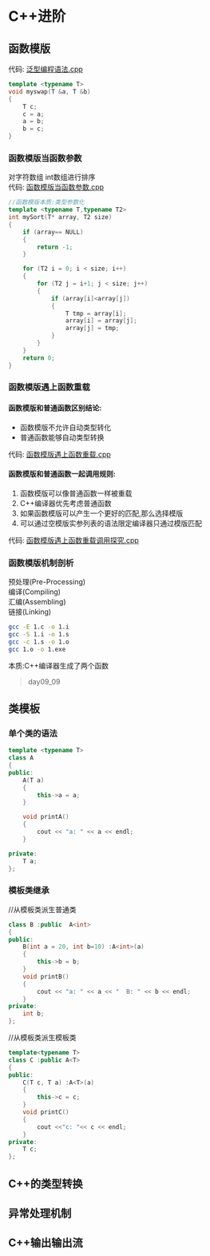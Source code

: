 # C++进阶

## 函数模版
代码: [泛型编程语法.cpp](./src/泛型编程语法.cpp)
```c++
template <typename T>
void myswap(T &a, T &b)
{
	T c;
	c = a;
	a = b;
	b = c;
}
```


### 函数模版当函数参数
对字符数组  int数组进行排序  
代码: [函数模版当函数参数.cpp](./src/函数模版当函数参数.cpp)
```c++
//函数模版本质:类型参数化
template <typename T,typename T2>
int mySort(T* array, T2 size)
{
	if (array== NULL)
	{
		return -1;
	}

	for (T2 i = 0; i < size; i++)
	{
		for (T2 j = i+1; j < size; j++)
		{
			if (array[i]<array[j])
			{
				T tmp = array[i];
				array[i] = array[j];
				array[j] = tmp;
			}
		}
	}
	return 0;
}
```

### 函数模版遇上函数重载
#### 函数模版和普通函数区别结论:  
- 函数模版不允许自动类型转化
- 普通函数能够自动类型转换

代码: [函数模版遇上函数重载.cpp](./src/函数模版遇上函数重载.cpp)


#### 函数模版和普通函数一起调用规则:  
1. 函数模版可以像普通函数一样被重载
2. C++编译器优先考虑普通函数
3. 如果函数模版可以产生一个更好的匹配,那么选择模版
4. 可以通过空模版实参列表的语法限定编译器只通过模版匹配

代码: [函数模版遇上函数重载调用探究.cpp](./src/函数模版遇上函数重载调用探究.cpp)


### 函数模版机制剖析
预处理(Pre-Processing)  
编译(Compiling)  
汇编(Assembling)  
链接(Linking)  
```bash
gcc -E 1.c -o 1.i
gcc -S 1.i -o 1.s
gcc -c 1.s -o 1.o
gcc 1.o -o 1.exe
```
本质:C++编译器生成了两个函数
> day09_09

## 类模板
### 单个类的语法
```cpp
template <typename T>
class A
{
public:
	A(T a)
	{
		this->a = a;
	}

	void printA()
	{
		cout << "a: " << a << endl;
	}

private:
	T a;
};

```
### 模板类继承
//从模板类派生普通类
```c++
class B :public  A<int>
{
public:
	B(int a = 20, int b=10) :A<int>(a)
	{
		this->b = b;
	}
	void printB()
	{
		cout << "a: " << a << "  B: " << b << endl;
	}
private:
	int b;
};
```

//从模板类派生模板类
```c++
template<typename T>
class C :public A<T>
{
public:
	C(T c, T a) :A<T>(a)
	{
		this->c = c;
	}
	void printC()
	{
		cout <<"c: "<< c << endl;
	}
private:
	T c;
};
```


## C++的类型转换



## 异常处理机制


## C++输出输出流